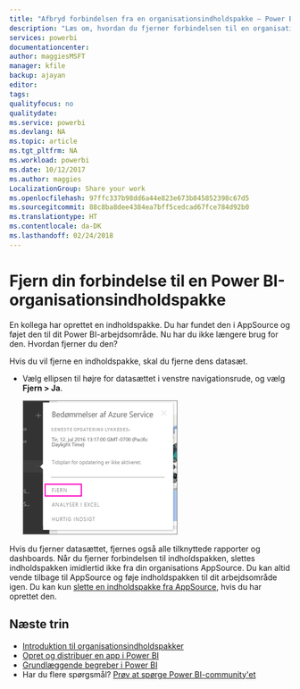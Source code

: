 ```yaml
---
title: "Afbryd forbindelsen fra en organisationsindholdspakke – Power BI"
description: "Læs om, hvordan du fjerner forbindelsen til en organisationsindholdspakke ved at slette dens datasæt i Power BI."
services: powerbi
documentationcenter: 
author: maggiesMSFT
manager: kfile
backup: ajayan
editor: 
tags: 
qualityfocus: no
qualitydate: 
ms.service: powerbi
ms.devlang: NA
ms.topic: article
ms.tgt_pltfrm: NA
ms.workload: powerbi
ms.date: 10/12/2017
ms.author: maggies
LocalizationGroup: Share your work
ms.openlocfilehash: 97ffc337b98dd6a44e823e673b845852398c67d5
ms.sourcegitcommit: 88c8ba8dee4384ea7bff5cedcad67fce784d92b0
ms.translationtype: HT
ms.contentlocale: da-DK
ms.lasthandoff: 02/24/2018
---
```

# <a name="remove-your-connection-to-a-power-bi-organizational-content-pack"></a>Fjern din forbindelse til en Power BI-organisationsindholdspakke
En kollega har oprettet en indholdspakke. Du har fundet den i AppSource og føjet den til dit Power BI-arbejdsområde. Nu har du ikke længere brug for den.  Hvordan fjerner du den?

Hvis du vil fjerne en indholdspakke, skal du fjerne dens datasæt.  

* Vælg ellipsen til højre for datasættet i venstre navigationsrude, og vælg **Fjern \> Ja**.  
  
  ![Fjern indholdspakke](media/service-organizational-content-pack-disconnect/power-bi-remove-organizational-content-pack-dataset.png)

Hvis du fjerner datasættet, fjernes også alle tilknyttede rapporter og dashboards. Når du fjerner forbindelsen til indholdspakken, slettes indholdspakken imidlertid ikke fra din organisations AppSource.  Du kan altid vende tilbage til AppSource og føje indholdspakken til dit arbejdsområde igen. Du kan kun [slette en indholdspakke fra AppSource](service-organizational-content-pack-manage-update-delete.md), hvis du har oprettet den.

## <a name="next-steps"></a>Næste trin
* [Introduktion til organisationsindholdspakker](service-organizational-content-pack-introduction.md) 
* [Opret og distribuer en app i Power BI](service-create-distribute-apps.md) 
* [Grundlæggende begreber i Power BI](service-basic-concepts.md)  
* Har du flere spørgsmål? [Prøv at spørge Power BI-community'et](http://community.powerbi.com/)


